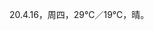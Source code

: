 <link href="../../css/style.css" rel="stylesheet" type="text/css" />

<span class="fzzy">20.4.16，周四，29℃／19℃，晴。

